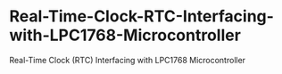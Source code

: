 # Real-Time-Clock-RTC-Interfacing-with-LPC1768-Microcontroller
Real-Time Clock (RTC) Interfacing with LPC1768 Microcontroller
